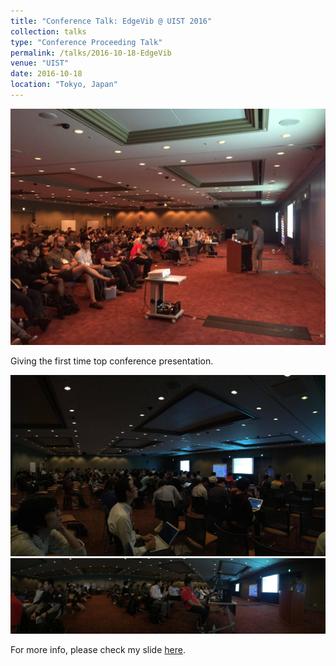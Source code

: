 ```yaml
---
title: "Conference Talk: EdgeVib @ UIST 2016"
collection: talks
type: "Conference Proceeding Talk"
permalink: /talks/2016-10-18-EdgeVib
venue: "UIST"
date: 2016-10-18
location: "Tokyo, Japan"
---
```


<img src='/images/uist1.jpg'>

Giving the first time top conference presentation.

<img src='/images/uist2.jpg'>

<img src='/images/uist3.jpg'>

For more info, please check my slide [here](https://goo.gl/mpHQ70).
